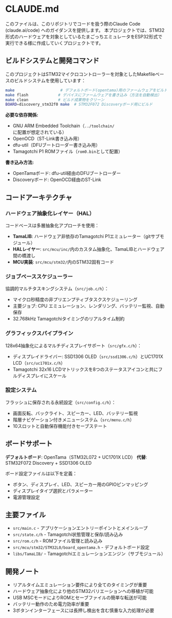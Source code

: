 # CLAUDE.md

このファイルは、このリポジトリでコードを扱う際のClaude Code (claude.ai/code) へのガイダンスを提供します。
本プロジェクトでは、STM32形式のハードウェアを対象としているたまごっちエミュレータをESP32形式で実行できる様に作成していくプロジェクトです。

## ビルドシステムと開発コマンド

このプロジェクトはSTM32マイクロコントローラーを対象としたMakefileベースのビルドシステムを使用しています：

```bash
make                    # デフォルトボード(opentama)用のファームウェアをビルド
make flash             # デバイスにファームウェアを書き込み（方法を自動検出）
make clean             # ビルド成果物をクリーン
BOARD=discovery_stm32f0 make  # STM32F072 Discoveryボード用にビルド
```

**必要な依存関係:**
- GNU ARM Embedded Toolchain（`../toolchain/`に配置が想定されている）
- OpenOCD（ST-Link書き込み用）
- dfu-util（DFUブートローダー書き込み用）
- Tamagotchi P1 ROMファイル（`rom0.bin`として配置）

**書き込み方法:**
- OpenTamaボード: dfu-util経由のDFUブートローダー
- Discoveryボード: OpenOCD経由のST-Link

## コードアーキテクチャ

### ハードウェア抽象化レイヤー（HAL）
コードベースは多層抽象化アプローチを使用：
- **TamaLIB**: ハードウェア非依存のTamagotchi P1エミュレーター（gitサブモジュール）
- **HALレイヤー**: `src/mcu/inc/`内のカスタム抽象化、TamaLIBとハードウェア間の橋渡し
- **MCU実装**: `src/mcu/stm32/`内のSTM32固有コード

### ジョブベーススケジューラー
協調的マルチタスキングシステム（`src/job.c/h`）：
- マイクロ秒精度の非プリエンプティブタスクスケジューリング
- 主要ジョブ: CPU エミュレーション、レンダリング、バッテリー監視、自動保存
- 32.768kHz Tamagotchiタイミングのリアルタイム制約

### グラフィックスパイプライン
128x64抽象化によるマルチディスプレイサポート（`src/gfx.c/h`）：
- ディスプレイドライバー: SSD1306 OLED（`src/ssd1306.c/h`）とUC1701X LCD（`src/uc1701x.c/h`）
- Tamagotchi 32x16 LCDマトリックスを8つのステータスアイコンと共にフルディスプレイにスケール

### 設定システム
フラッシュに保存される永続設定（`src/config.c/h`）：
- 画面反転、バックライト、スピーカー、LED、バッテリー監視
- 階層ナビゲーション付きメニューシステム（`src/menu.c/h`）
- 10スロットと自動保存機能付きセーブステート

## ボードサポート

**デフォルトボード**: OpenTama（STM32L072 + UC1701X LCD）
**代替**: STM32F072 Discovery + SSD1306 OLED

ボード設定ファイルは以下を定義：
- ボタン、ディスプレイ、LED、スピーカー用のGPIOピンマッピング
- ディスプレイタイプ選択とパラメーター
- 電源管理設定

## 主要ファイル

- `src/main.c` - アプリケーションエントリーポイントとメインループ
- `src/state.c/h` - Tamagotchi状態管理と保存/読み込み
- `src/rom.c/h` - ROMファイル管理と読み込み
- `src/mcu/stm32/STM32L0/board_opentama.h` - デフォルトボード設定
- `libs/TamaLIB/` - Tamagotchiエミュレーションエンジン（サブモジュール）

## 開発ノート

- リアルタイムエミュレーション要件により全てのタイミングが重要
- ハードウェア抽象化により他のSTM32バリエーションへの移植が可能
- USB MSCモードによりROMとセーブファイルの簡単な転送が可能
- バッテリー動作のため電力効率が重要
- 3ボタンインターフェースには長押し検出を含む慎重な入力処理が必要